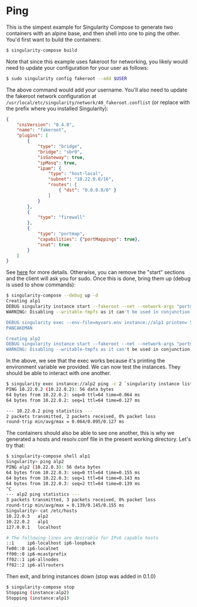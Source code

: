 # Ping

This is the simpest example for Singularity Compose to generate two containers
with an alpine base, and then shell into one to ping the other.
You'd first want to build the containers:

```bash
$ singularity-compose build
```

Note that since this example uses fakeroot for networking, you likely would need
to update your configuration for your user as follows:

```bash
$ sudo singularity config fakeroot --add $USER
```

The above command would add _your_ username. You'll also need to update the fakeroot
network configuration at `/usr/local/etc/singularity/network/40_fakeroot.conflist`
(or replace with the prefix where you installed Singularity):

```json
{
    "cniVersion": "0.4.0",
    "name": "fakeroot",
    "plugins": [
        {
            "type": "bridge",
            "bridge": "sbr0",
            "isGateway": true,
            "ipMasq": true,
            "ipam": {
                "type": "host-local",
                "subnet": "10.22.0.0/16",
                "routes": [
                    { "dst": "0.0.0.0/0" }
                ]
            }
        },
        {
            "type": "firewall"
        },
        {
            "type": "portmap",
            "capabilities": {"portMappings": true},
            "snat": true
        }
    ]
}
``` 

See [here](https://sylabs.io/guides/3.7/user-guide/cli/singularity_config_fakeroot.html) for
more details. Otherwise, you can remove the "start" sections and the client
will ask you for sudo. Once this is done, bring them up (debug is used to show
commands):

```bash
$ singularity-compose --debug up -d
Creating alp1
DEBUG singularity instance start --fakeroot --net --network-args "portmap=1025:1025/tcp" --network-args "IP=10.22.0.2" --hostname alp1 --writable-tmpfs /home/vanessa/Desktop/Code/singularity-compose-examples/v2.0/ping/alp1.sif alp1 
WARNING: Disabling --writable-tmpfs as it can't be used in conjunction with underlay

DEBUG singularity exec --env-file=myvars.env instance://alp1 printenv SUPERHERO
PANCAKEMAN

Creating alp2
DEBUG singularity instance start --fakeroot --net --network-args "portmap=1026:1026/tcp" --network-args "IP=10.22.0.3" --hostname alp2 --writable-tmpfs /home/vanessa/Desktop/Code/singularity-compose-examples/v2.0/ping/alp2.sif alp2 
WARNING: Disabling --writable-tmpfs as it can't be used in conjunction with underlay
```

In the above, we see that the exec works because it's printing the environment variable we provided.
We can now test the instances. They should be able to interact with one another.

```bash
$ singularity exec instance://alp2 ping -c 2 `singularity instance list | grep alp1 | grep -o '10.* '`
PING 10.22.0.2 (10.22.0.2): 56 data bytes
64 bytes from 10.22.0.2: seq=0 ttl=64 time=0.064 ms
64 bytes from 10.22.0.2: seq=1 ttl=64 time=0.127 ms

--- 10.22.0.2 ping statistics ---
2 packets transmitted, 2 packets received, 0% packet loss
round-trip min/avg/max = 0.064/0.095/0.127 ms
```

The containers should also be able to see one another, this is why we generated a hosts
and resolv.conf file in the present working directory. Let's try that:

```bash
$ singularity-compose shell alp1
Singularity> ping alp2
PING alp2 (10.22.0.3): 56 data bytes
64 bytes from 10.22.0.3: seq=0 ttl=64 time=0.155 ms
64 bytes from 10.22.0.3: seq=1 ttl=64 time=0.143 ms
64 bytes from 10.22.0.3: seq=2 ttl=64 time=0.139 ms
^C
--- alp2 ping statistics ---
3 packets transmitted, 3 packets received, 0% packet loss
round-trip min/avg/max = 0.139/0.145/0.155 ms
Singularity> cat /etc/hosts
10.22.0.3	alp2
10.22.0.2	alp1
127.0.0.1	localhost

# The following lines are desirable for IPv6 capable hosts
::1     ip6-localhost ip6-loopback
fe00::0 ip6-localnet
ff00::0 ip6-mcastprefix
ff02::1 ip6-allnodes
ff02::2 ip6-allrouters
```

Then exit, and bring instances down (stop was added in 0.1.0)

```bash
$ singularity-compose stop
Stopping (instance:alp2)
Stopping (instance:alp1)
```
